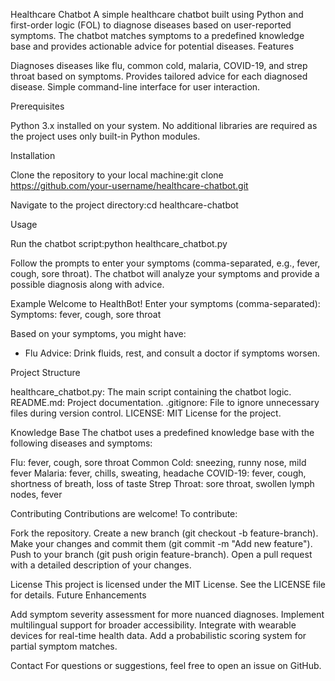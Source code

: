Healthcare Chatbot
A simple healthcare chatbot built using Python and first-order logic (FOL) to diagnose diseases based on user-reported symptoms. The chatbot matches symptoms to a predefined knowledge base and provides actionable advice for potential diseases.
Features

Diagnoses diseases like flu, common cold, malaria, COVID-19, and strep throat based on symptoms.
Provides tailored advice for each diagnosed disease.
Simple command-line interface for user interaction.

Prerequisites

Python 3.x installed on your system.
No additional libraries are required as the project uses only built-in Python modules.

Installation

Clone the repository to your local machine:git clone https://github.com/your-username/healthcare-chatbot.git


Navigate to the project directory:cd healthcare-chatbot



Usage

Run the chatbot script:python healthcare_chatbot.py


Follow the prompts to enter your symptoms (comma-separated, e.g., fever, cough, sore throat).
The chatbot will analyze your symptoms and provide a possible diagnosis along with advice.

Example
Welcome to HealthBot!
Enter your symptoms (comma-separated):
Symptoms: fever, cough, sore throat

Based on your symptoms, you might have:
- Flu
  Advice: Drink fluids, rest, and consult a doctor if symptoms worsen.

Project Structure

healthcare_chatbot.py: The main script containing the chatbot logic.
README.md: Project documentation.
.gitignore: File to ignore unnecessary files during version control.
LICENSE: MIT License for the project.

Knowledge Base
The chatbot uses a predefined knowledge base with the following diseases and symptoms:

Flu: fever, cough, sore throat
Common Cold: sneezing, runny nose, mild fever
Malaria: fever, chills, sweating, headache
COVID-19: fever, cough, shortness of breath, loss of taste
Strep Throat: sore throat, swollen lymph nodes, fever

Contributing
Contributions are welcome! To contribute:

Fork the repository.
Create a new branch (git checkout -b feature-branch).
Make your changes and commit them (git commit -m "Add new feature").
Push to your branch (git push origin feature-branch).
Open a pull request with a detailed description of your changes.

License
This project is licensed under the MIT License. See the LICENSE file for details.
Future Enhancements

Add symptom severity assessment for more nuanced diagnoses.
Implement multilingual support for broader accessibility.
Integrate with wearable devices for real-time health data.
Add a probabilistic scoring system for partial symptom matches.

Contact
For questions or suggestions, feel free to open an issue on GitHub.

